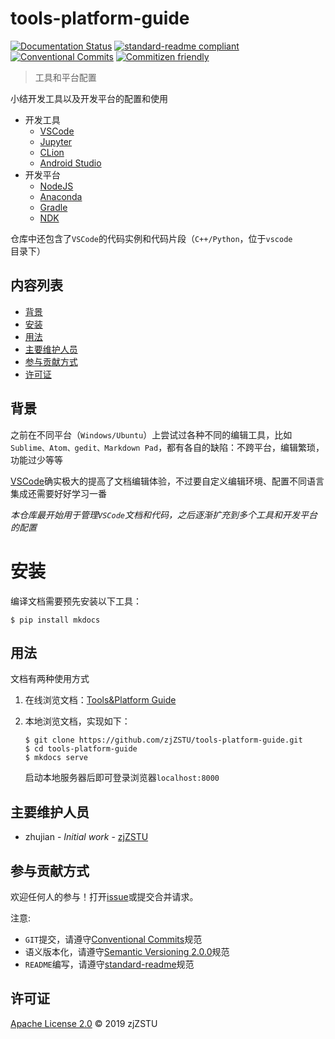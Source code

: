 # tools-platform-guide

[![Documentation Status](https://readthedocs.org/projects/vscode-guide/badge/?version=latest)](https://vscode-guide.readthedocs.io/zh_CN/latest/?badge=latest) [![standard-readme compliant](https://img.shields.io/badge/standard--readme-OK-green.svg?style=flat-square)](https://github.com/RichardLitt/standard-readme) [![Conventional Commits](https://img.shields.io/badge/Conventional%20Commits-1.0.0-yellow.svg)](https://conventionalcommits.org) [![Commitizen friendly](https://img.shields.io/badge/commitizen-friendly-brightgreen.svg)](http://commitizen.github.io/cz-cli/)

> 工具和平台配置

小结开发工具以及开发平台的配置和使用

* 开发工具
    - [VSCode](https://vscode-guide.readthedocs.io/zh_CN/latest/vscode/)
    - [Jupyter](https://vscode-guide.readthedocs.io/zh_CN/latest/jupyter/[conda]JupyterLab%E5%AE%89%E8%A3%85/)
    - [CLion](https://vscode-guide.readthedocs.io/zh_CN/latest/clion/安装/)
    - [Android Studio](https://vscode-guide.readthedocs.io/zh_CN/latest/android/android-studio/[Ubuntu]Android%20Studio%E5%AE%89%E8%A3%85/)
* 开发平台
    - [NodeJS](https://vscode-guide.readthedocs.io/zh_CN/latest/node/nodeJS%E5%AE%89%E8%A3%85/)
    - [Anaconda](https://vscode-guide.readthedocs.io/zh_CN/latest/anaconda/%E7%8E%AF%E5%A2%83%E6%9F%A5%E8%AF%A2%EF%BC%8C%E5%AE%89%E8%A3%85%EF%BC%8C%E5%8D%B8%E8%BD%BD%EF%BC%8C%E5%85%8B%E9%9A%86/)
    - [Gradle](https://vscode-guide.readthedocs.io/zh_CN/latest/android/gradle/[Ubuntu]gradle%E5%90%8C%E6%AD%A5%E5%A4%B1%E8%B4%A5/)
    - [NDK](https://vscode-guide.readthedocs.io/zh_CN/latest/android/ndk/NDK%E5%BC%80%E5%8F%91%E6%A6%82%E8%BF%B0/)

仓库中还包含了`VSCode`的代码实例和代码片段（`C++/Python`，位于`vscode`目录下）

## 内容列表

- [背景](#背景)
- [安装](#安装)
- [用法](#用法)
- [主要维护人员](#主要维护人员)
- [参与贡献方式](#参与贡献方式)
- [许可证](#许可证)

## 背景

之前在不同平台（`Windows/Ubuntu`）上尝试过各种不同的编辑工具，比如`Sublime、Atom、gedit、Markdown Pad`，都有各自的缺陷：不跨平台，编辑繁琐，功能过少等等

[VSCode](https://code.visualstudio.com/)确实极大的提高了文档编辑体验，不过要自定义编辑环境、配置不同语言集成还需要好好学习一番

*本仓库最开始用于管理`VSCode`文档和代码，之后逐渐扩充到多个工具和开发平台的配置*

# 安装

编译文档需要预先安装以下工具：

```
$ pip install mkdocs
```

## 用法

文档有两种使用方式

1. 在线浏览文档：[Tools&Platform Guide](https://vscode-guide.readthedocs.io/zh_CN/latest/?badge=latest)

2. 本地浏览文档，实现如下：

    ```
    $ git clone https://github.com/zjZSTU/tools-platform-guide.git
    $ cd tools-platform-guide
    $ mkdocs serve
    ```
    启动本地服务器后即可登录浏览器`localhost:8000`

## 主要维护人员

* zhujian - *Initial work* - [zjZSTU](https://github.com/zjZSTU)

## 参与贡献方式

欢迎任何人的参与！打开[issue](https://github.com/zjZSTU/vscode-guide/issues)或提交合并请求。

注意:

* `GIT`提交，请遵守[Conventional Commits](https://www.conventionalcommits.org/en/v1.0.0-beta.4/)规范
* 语义版本化，请遵守[Semantic Versioning 2.0.0](https://semver.org)规范
* `README`编写，请遵守[standard-readme](https://github.com/RichardLitt/standard-readme)规范

## 许可证

[Apache License 2.0](LICENSE) © 2019 zjZSTU
